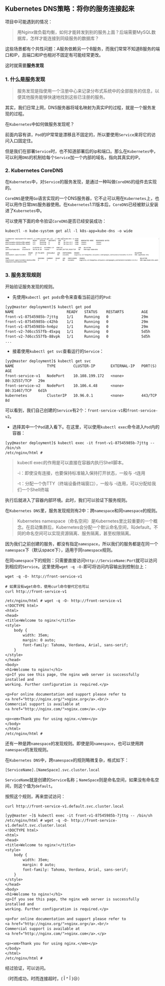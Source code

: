 ## Kubernetes DNS策略：将你的服务连接起来

项目中可能遇到的情况：

> 用Nginx做负载均衡，如何才能转发到别的服务上面？后端需要MySQL数据库，怎样才能连接到同级服务的数据库？

这些场景都有个共性问题：A服务依赖另一个B服务，而我们常常不知道B服务的端口和IP，且端口和IP也相对不固定有可能经常更改。

这时就需要**服务发现**

### 1. 什么是服务发现

> 服务发现是指使用一个注册中心来记录分布式系统中的全部服务的信息，以便其他服务能够快速地找到这些已注册的服务。

其实，我们日常上网，DNS服务器将域名映射为真实IP的过程，就是一个服务发现的过程。

在`Kubernetes`中如何做服务发现呢？

前面内容有讲，`Pod`的IP常常是漂移且不固定的，所以要使用`Service`来将它的访问入口固定住。

但是我们在部署`Service`时，也不知道部署后的ip和端口。那么在`Kubernetes`中，可以利用`DNS`的机制给每个`Service`加一个内部的域名，指向其真实的IP。

### 2. Kubernetes CoreDNS

在`Kubernetes`中，对`Service`的服务发现，是通过一种叫做`CoreDNS`的组件去实现的。

`CoreDNS`是使用`Go`语言实现的一个DNS服务器，它不止可以用在`Kubernetes`上，也可以用作日常`DNS`服务器使用。在`Kubernetes`1.11版本后，`CoreDNS`已经被默认安装进了`Kubernetes`中。

可以使用下面的命令验证`CoreDNS`是否已经安装成功：

```shell
kubectl -n kube-system get all -l k8s-app=kube-dns -o wide
```

<img src="../coredns.png" alt="coredns" style="zoom:50%;" />

### 3. 服务发现规则

开始验证服务发现的规则。

* 先使用`kubectl get pods`命令来查看当前运行的`Pod`:

```shell
[yy@master deployment]$ kubectl get pod
NAME                        READY   STATUS    RESTARTS        AGE
front-v1-87545985b-7jttg    1/1     Running   0               29m
front-v1-87545985b-c42hb    1/1     Running   0               29m
front-v1-87545985b-hn6pz    1/1     Running   0               29m
front-v2-7d6cc557fb-45xpq   1/1     Running   0               5d5h
front-v2-7d6cc557fb-88vpk   1/1     Running   0               5d5h
...
```

* 接着使用`kubectl get svc`查看运行的`Service`：

```shell
[yy@master deployment]$ kubectl get svc
NAME               TYPE        CLUSTER-IP       EXTERNAL-IP   PORT(S)        AGE
front-service-v1   NodePort    10.108.199.172   <none>        80:32557/TCP   29m
front-service-v2   NodePort    10.106.4.48      <none>        80:31467/TCP   6d1h
kubernetes         ClusterIP   10.96.0.1        <none>        443/TCP        8d
```

可以看到，我们自己创建的`Service`有2个：`front-service-v1`和`front-service-v2`。

* 选择其中一个`Pod`进入看下。在这里，可以使用`kubectl exec`命令进入`Pod`内的容器：

```shell
[yy@master deployment]$ kubectl exec -it front-v1-87545985b-7jttg -- /bin/sh
/etc/nginx/html # 
```

> kubectl exec的作用是可以直接在容器内执行Shell脚本。
>
> -i：即使没有连接，也要保持标准输入保持打开状态，一般与 -t连用
>
> -t：分配一个伪TTY（终端设备终端窗口），一般与 -i连用，可以分配给我们一个Shell终端

执行后就进入了容器内部环境。此时，我们可以验证下服务规则。

在`Kubernetes DNS`里，服务发现规则有2中：跨`namespace`和同`namespace`的规则。

> Kubernetes namespace（命名空间）是Kubernetes里比较重要的一个概念。在启动集群后，Kubernetes会分配一个默认命名空间，叫default。不同的命名空间可以实现资源隔离、服务隔离，甚至权限隔离。

因为我们之前创建的服务，都没有指定`namespace`，所以我们的服务都是在同一个`namespace`下（默认space下），适用于同`namespace`规则。

在同`namespace`下的规则：只需要直接访问`http://ServiceName:Port`就可以访问到相应的`Service`。这里使用`wget -q -O-`即可将访问内容输出到控制台上：

```shell
wget -q -O- http://front-service-v1

# 如果没有wget命令，使用curl命令替代它也可以
curl http://front-service-v1
```

```shell
/etc/nginx/html # wget -q -O- http://front-service-v1
<!DOCTYPE html>
<html>
<head>
<title>Welcome to nginx!</title>
<style>
    body {
        width: 35em;
        margin: 0 auto;
        font-family: Tahoma, Verdana, Arial, sans-serif;
    }
</style>
</head>
<body>
<h1>Welcome to nginx!</h1>
<p>If you see this page, the nginx web server is successfully installed and
working. Further configuration is required.</p>

<p>For online documentation and support please refer to
<a href="http://nginx.org/">nginx.org</a>.<br/>
Commercial support is available at
<a href="http://nginx.com/">nginx.com</a>.</p>

<p><em>Thank you for using nginx.</em></p>
</body>
</html>
/etc/nginx/html #
```

还有一种是跨`namespace`的发现规则。即使是同`namespace`，也可以使用跨`namespace`的发现规则。

在`Kubernetes DNS`中，跨`namespace`的规则略微复杂，格式如下：

```shell
[ServiceName].[NameSpace].svc.cluster.local
```

`ServiceName`就是创建的`Service`名称；`NameSpace`则是命名空间，如果没有命名空间，则这个值为`default`。

按照这个规则，再来尝试访问：

```shell
curl http://front-service-v1.default.svc.cluster.local
```

```shell
[yy@master ~]$ kubectl exec -it front-v1-87545985b-7jttg -- /bin/sh
/etc/nginx/html # wget -q -O- http://front-service-v1.default.svc.cluster.local
<!DOCTYPE html>
<html>
<head>
<title>Welcome to nginx!</title>
<style>
    body {
        width: 35em;
        margin: 0 auto;
        font-family: Tahoma, Verdana, Arial, sans-serif;
    }
</style>
</head>
<body>
<h1>Welcome to nginx!</h1>
<p>If you see this page, the nginx web server is successfully installed and
working. Further configuration is required.</p>

<p>For online documentation and support please refer to
<a href="http://nginx.org/">nginx.org</a>.<br/>
Commercial support is available at
<a href="http://nginx.com/">nginx.com</a>.</p>

<p><em>Thank you for using nginx.</em></p>
</body>
</html>
/etc/nginx/html # 

```

经过验证，可以访问。

（时而成功，时而连接超时，( Ĭ ^ Ĭ )😒）